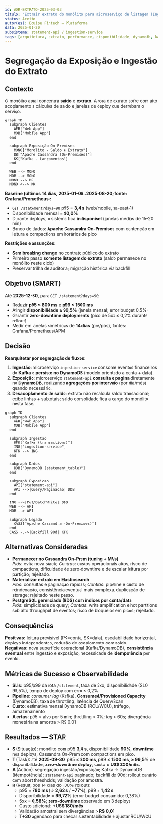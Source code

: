 ```yaml
---
id: ADR-EXTRATO-2025-03-03
titulo: "Extrair extrato do monólito para microserviço de listagem (Ingestão/Exposição segregadas: Kafka → DynamoDB)"
status: Aceito
autor(es): Equipe Fintech – Plataforma
data: 2025-01-20
subsistema: statement-api / ingestion-service
tags: [arquitetura, extrato, performance, disponibilidade, dynamodb, kafka]
---
```


# Segregação da Exposição e Ingestão do Extrato

## Contexto
O monólito atual concentra **saldo** e **extrato**. A rota de extrato sofre com alto acoplamento a cálculos de saldo e janelas de deploy que derrubam o serviço.

```mermaid
graph TD
  subgraph Clientes
    WEB["Web App"]
    MOB["Mobile App"]
  end

  subgraph Exposição On-Premises
    MONO["Monolito - Saldo e Extrato"]
    DB["Apache Cassandra (On-Premises)"]
    KK["Kafka - Lançamentos"]
  end

  WEB --> MONO
  MOB --> MONO
  MONO --> DB
  MONO <--> KK

```

**Baseline (últimos 14 dias, 2025-01-06..2025-08-20; fonte: Grafana/Prometheus):**
- `GET /statement?days=90` p95 = **3,4 s** (web/mobile, sa-east-1)
- Disponibilidade mensal = **90,0%**
- Durante deploys, o sistema fica **indisponível** (janelas médias de 15–20 min)
- Banco de dados: **Apache Cassandra On-Premises** com contenção em leitura e compactions em horários de pico

**Restrições e assunções:**
- **Sem breaking change** no contrato público do extrato
- Primeiro passo **somente listagem do extrato** (saldo permanece no monólito neste ciclo)
- Preservar trilha de auditoria; migração histórica via backfill


## Objetivo (SMART)
Até **2025-12-30**, para `GET /statement?days=90`:
- Reduzir **p95 ≤ 800 ms** e **p99 ≤ 1500 ms**
- Atingir **disponibilidade ≥ 99,5%** (janela mensal; error budget 0,5%)
- Garantir **zero-downtime deployments** (pico de 5xx ≤ 0,2% durante rollout)
- Medir em janelas simétricas de **14 dias** (pré/pós), fontes: Grafana/Prometheus/APM

## Decisão
**Rearquitetar por segregação de fluxos**:
1. **Ingestão**: microserviço `ingestion-service` consome eventos financeiros do **Kafka** e **persiste no DynamoDB** (modelo orientado a conta + data).
2. **Exposição**: microserviço `statement-api` **consulta e pagina** diretamente no **DynamoDB**, realizando **agregações por intervalo** (por dia/mês) quando necessário.
3. **Desacoplamento de saldo**: extrato não recalcula saldo transacional; exibe linhas + subtotais; saldo consolidado fica a cargo do monólito nesta fase.

```mermaid
graph TD
  subgraph Clientes
    WEB["Web App"]
    MOB["Mobile App"]
  end

  subgraph Ingestao
    KFK["Kafka (transactions)"]
    ING["ingestion-service"]
    KFK --> ING
  end

  subgraph Dados
    DDB["DynamoDB (statement_table)"]
  end

  subgraph Exposicao
    API["statement-api"]
    API -->|Query/Paginacao| DDB
  end

  ING -->|Put/BatchWrite| DDB
  WEB --> API
  MOB --> API

  subgraph Legado
    CASS["Apache Cassandra (On-Premises)"]
  end
  CASS -.->|Backfill 90d| KFK
```

## Alternativas Consideradas
- **Permanecer no Cassandra On-Prem (tuning + MVs)**  
  *Prós*: evita nova stack; *Contras*: custos operacionais altos, risco de compactions, dificuldade de zero-downtime e de escalar leitura por partição; rejeitado.
- **Materializar extrato em Elasticsearch**  
  *Prós*: consultas e paginação rápidas; *Contras*: pipeline e custo de reindexação, consistência eventual mais complexa, duplicação de storage; rejeitado neste passo.
- **PostgreSQL gerenciado (RDS) com índices por conta/data**  
  *Prós*: simplicidade de query; *Contras*: write amplification e hot partitions sob alto throughput de eventos; risco de bloqueios em picos; rejeitado.

## Consequências
**Positivas:** leitura previsível (PK=conta, SK=data), escalabilidade horizontal, deploys independentes, redução de acoplamento com saldo.  
**Negativas:** nova superfície operacional (Kafka/DynamoDB), **consistência eventual** entre ingestão e exposição, necessidade de **idempotência** por evento.


## Métricas de Sucesso e Observabilidade
- **SLIs**: p95/p99 da rota `/statement`, taxa de 5xx, disponibilidade (SLO 99,5%), tempo de deploy com erro ≤ 0,2%  
- **Pipeline**: *consumer lag* (Kafka), **Consumed/Provisioned Capacity** (DynamoDB), taxa de throttling, latência de Query/Scan  
- **Custo**: estimativa mensal DynamoDB (RCU/WCU), tráfego, armazenamento  
- **Alertas**: p95 > alvo por 5 min; throttling > 3%; *lag* > 60s; divergência monetária na amostra > R$ 0,01


## Resultados — STAR 
- **S** (Situação): monólito com p95 **3,4 s**, disponibilidade **90%**, **downtime** nos deploys, Cassandra On-Prem com compactions em pico.  
- **T** (Task): até **2025-09-30**, p95 ≤ **800 ms**, p99 ≤ **1500 ms**, **≥ 99,5%** de disponibilidade, **zero-downtime deploy**, custo ≤ **US$ 250/mês**.  
- **A** (Action): segregação ingestão/exposição; Kafka → DynamoDB (idempotência); `statement-api` paginado; backfill de 90d; rollout canário com abort thresholds; validação por amostra.  
- **R** (Result, pós 14 dias do 100% rollout):  
  - p95 = **780 ms** (↓ **2,62 s** / **−77%**), p99 = **1,42 s**  
  - Disponibilidade = **99,72%** (error budget consumido: 0,28%)  
  - 5xx = **0,58%**; **zero-downtime** observado em 3 deploys  
  - Custo adicional: **+US$ 180/mês**  
  - Validação amostral sem divergências > **R$ 0,01**  
  - **T+30** agendado para checar sustentabilidade e ajustar RCU/WCU